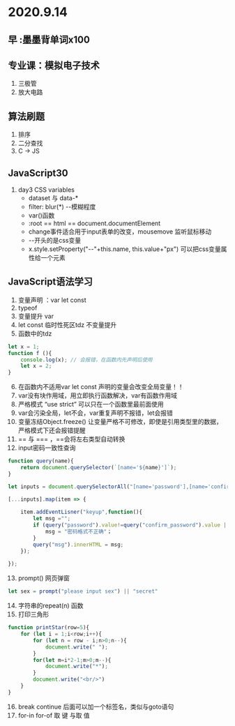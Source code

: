 # 2020.9.14

## 早 :墨墨背单词x100

## 专业课：模拟电子技术

1. 三极管
2. 放大电路

## 算法刷题

1. 排序
2. 二分查找
3. C -> JS

## JavaScript30

1. day3 CSS variables
   + dataset 与 data-*
   + filter: blur(*) --模糊程度
   + var()函数
   + :root == html == document.documentElement
   + change事件适合用于input表单的改变，mousemove 监听鼠标移动
   + --开头的是css变量
   + x.style.setProperty("--"+this.name, this.value+"px") 可以把css变量属性给一个元素





## JavaScript语法学习

1. 变量声明 ：var let const
2. typeof
3. 变量提升  var
4. let const 临时性死区tdz 不变量提升
5. 函数中的tdz

```js
let x = 1;
function f (){
    console.log(x); // 会报错，在函数内先声明后使用
    let x = 2;
}
```

6. 在函数内不适用var let const 声明的变量会改变全局变量！！
7. var没有块作用域，用立即执行函数解决，var有函数作用域
8. 严格模式 “use strict” 可以只在一个函数里最前面使用
9. var会污染全局，let不会，var重复声明不报错，let会报错
10. 变量冻结Object.freeze() 让变量严格不可修改，即使是引用类型里的数据，严格模式下还会报错提醒
11. == 与 === ，==会将左右类型自动转换
12. input密码一致性查询

```js
function query(name){
    return document.querySelector(`[name='${name}']`);
}

let inputs = document.querySelectorAll("[name='password'],[name='confirm_password']");

[...inputs].map(item => {
    
    item.addEventLisner("keyup",function(){
        let msg ="";
        if (query("password").value!=query("confirm_password").value || query("password").value.length < 5){
            msg = "密码格式不正确"；
        }
        query("msg").innerHTML = msg;
    });
    
});
```

13. prompt() 网页弹窗

```js
let sex = prompt("please input sex") || "secret"
```

14. 字符串的repeat(n) 函数
15. 打印三角形

```js
function printStar(row=5){
    for (let i = 1;i<row;i++){
        for (let n = row - i;n>0;n--){
            document.write(" ");
        }
        for(let m=i*2-1;m>0;m--){
            document.write("*");
        }
        document.write("<br/>")
    }
}
```

16. break continue 后面可以加一个标签名，类似与goto语句
17. for-in for-of  取 键 与取 值

